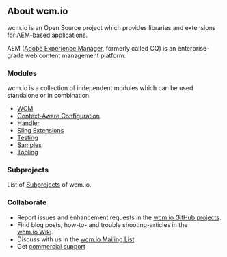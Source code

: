 ## About wcm.io

wcm.io is an Open Source project which provides libraries and extensions for AEM-based applications.

AEM ([Adobe Experience Manager][aem-website], formerly called CQ) is an enterprise-grade web content management platform.


### Modules


<!-- Foamtree graphical module display -->
<div id="visualization-wrapper">
  <link href="css/foamtree-dimensions.css" rel="stylesheet"></link>
  <div id="visualization"></div>
  <script src="js/carrotsearch.foamtree.js"></script>
  <script src="js/hammer.min.js"></script>
  <script src="js/wcm-io-projects-data.js"></script>
</div>


wcm.io is a collection of independent modules which can be used standalone or in combination.

* [WCM](wcm/)
* [Context-Aware Configuration](caconfig/)
* [Handler](handler/)
* [Sling Extensions](sling/)
* [Testing](testing/)
* [Samples](samples/)
* [Tooling](tooling/)


### Subprojects

List of [Subprojects](https://wcm.io/subprojects.html) of wcm.io.


### Collaborate

* Report issues and enhancement requests in the [wcm.io&nbsp;GitHub&nbsp;projects][wcmio-github].
* Find blog posts, how-to- and trouble shooting-articles in the [wcm.io&nbsp;Wiki][wcmio-confluence].
* Discuss with us in the [wcm.io&nbsp;Mailing&nbsp;List][wcmio-mailinglist].
* Get [commercial support][wcmio-commercial-support]



[aem-website]: http://www.adobe.com/solutions/web-experience-management.html
[wcmio-github]: https://github.com/wcm-io
[wcmio-confluence]: https://wcm-io.atlassian.net/wiki/spaces/WCMIO/overview
[wcmio-mailinglist]: mailing-lists.html
[wcmio-commercial-support]: commercial-support.html
